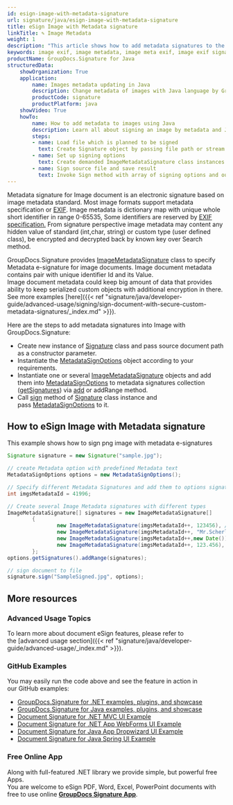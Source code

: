 ```yaml
---
id: esign-image-with-metadata-signature
url: signature/java/esign-image-with-metadata-signature
title: eSign Image with Metadata signature
linkTitle: ✎ Image Metadata
weight: 1
description: "This article shows how to add metadata signatures to the image exif metadata layer with various data types"
keywords: image exif, image metadata, image meta exif, image exif signature
productName: GroupDocs.Signature for Java
structuredData:
    showOrganization: True
    application:    
        name: Images metadata updating in Java    
        description: Change metadata of images with Java language by GroupDocs.Signature for Java APIs
        productCode: signature
        productPlatform: java 
    showVideo: True
    howTo:
        name: How to add metadata to images using Java 
        description: Learn all about signing an image by metadata and Java
        steps:
        - name: Load file which is planned to be signed
          text: Create Signature object by passing file path or stream as a constructor parameter.
        - name: Set up signing options 
          text: Create demanded ImageMetadataSignature class instances and add them to array.
        - name: Sign source file and save result 
          text: Invoke Sign method with array of signing options and output file path or stream.
---
```

Metadata signature for Image document is an electronic signature based on image metadata standard. Most image formats support metadata specification or [EXIF](https://en.wikipedia.org/wiki/Exif). Image metadata is dictionary map with unique whole short identifier in range 0-65535, Some identifiers are reserved by [EXIF specification.](https://www.exiv2.org/tags.html) From signature perspective image metadata may content any hidden value of standard (int,char, string) or custom type (user defined class), be encrypted and decrypted back by known key over Search method.

GroupDocs.Signature provides [ImageMetadataSignature](https://reference.groupdocs.com/java/signature/com.groupdocs.signature.domain.signatures.metadata/ImageMetadataSignature) class to specify Metadata e-signature for image documents. Image document metadata contains pair with unique identifier Id and its Value.  
Image document metadata could keep big amount of data that provides ability to keep serialized custom objects with additional encryption in there. See more examples [here]({{< ref "signature/java/developer-guide/advanced-usage/signing/sign-document-with-secure-custom-metadata-signatures/_index.md" >}}).

Here are the steps to add metadata signatures into Image with GroupDocs.Signature:

*   Create new instance of [Signature](https://reference.groupdocs.com/signature/java/com.groupdocs.signature/Signature) class and pass source document path as a constructor parameter.
*   Instantiate the [MetadataSignOptions](https://reference.groupdocs.com/java/signature/com.groupdocs.signature.options.sign/MetadataSignOptions) object according to your requirements.    
*   Instantiate one or several [ImageMetadataSignature](https://reference.groupdocs.com/java/signature/com.groupdocs.signature.domain.signatures.metadata/ImageMetadataSignature) objects and add them into [MetadataSignOptions](https://reference.groupdocs.com/java/signature/com.groupdocs.signature.options.sign/MetadataSignOptions) to metadata signatures collection ([getSignatures](https://reference.groupdocs.com/java/signature/com.groupdocs.signature.options.sign/MetadataSignOptions#getSignatures())) via [add](https://reference.groupdocs.com/java/signature/com.groupdocs.signature.domain.signatures.metadata/MetadataSignatureCollection#add(com.groupdocs.signature.domain.signatures.metadata.MetadataSignature)) or addRange method.    
*   Call [sign](https://reference.groupdocs.com/signature/java/com.groupdocs.signature/Signature#sign(java.io.OutputStream,%20com.groupdocs.signature.options.sign.SignOptions)) method of [Signature](https://reference.groupdocs.com/signature/java/com.groupdocs.signature/Signature) class instance and pass [MetadataSignOptions](https://reference.groupdocs.com/java/signature/com.groupdocs.signature.options.sign/MetadataSignOptions) to it.  

  

## How to eSign Image with Metadata signature

This example shows how to sign png image with metadata e-signatures

```java
Signature signature = new Signature("sample.jpg");

// create Metadata option with predefined Metadata text
MetadataSignOptions options = new MetadataSignOptions();

// Specify different Metadata Signatures and add them to options signature collection
int imgsMetadataId = 41996;

// Create several Image Metadata signatures with different types
ImageMetadataSignature[] signatures = new ImageMetadataSignature[]
        {
                new ImageMetadataSignature(imgsMetadataId++, 123456), // int
                new ImageMetadataSignature(imgsMetadataId++, "Mr.Scherlock Holmes"), // string
                new ImageMetadataSignature(imgsMetadataId++,new Date()), // date time
                new ImageMetadataSignature(imgsMetadataId++, 123.456), //decimal value
        };
options.getSignatures().addRange(signatures);

// sign document to file
signature.sign("SampleSigned.jpg", options);
```

## More resources

### Advanced Usage Topics

To learn more about document eSign features, please refer to the [advanced usage section]({{< ref "signature/java/developer-guide/advanced-usage/_index.md" >}}).

### GitHub Examples 

You may easily run the code above and see the feature in action in our GitHub examples:

*   [GroupDocs.Signature for .NET examples, plugins, and showcase](https://github.com/groupdocs-signature/GroupDocs.Signature-for-.NET)    
*   [GroupDocs.Signature for Java examples, plugins, and showcase](https://github.com/groupdocs-signature/GroupDocs.Signature-for-Java)    
*   [Document Signature for .NET MVC UI Example](https://github.com/groupdocs-signature/GroupDocs.Signature-for-.NET-MVC)    
*   [Document Signature for .NET App WebForms UI Example](https://github.com/groupdocs-signature/GroupDocs.Signature-for-.NET-WebForms)    
*   [Document Signature for Java App Dropwizard UI Example](https://github.com/groupdocs-signature/GroupDocs.Signature-for-Java-Dropwizard)   
*   [Document Signature for Java Spring UI Example](https://github.com/groupdocs-signature/GroupDocs.Signature-for-Java-Spring)
    

### Free Online App 

Along with full-featured .NET library we provide simple, but powerful free Apps.   
You are welcome to eSign PDF, Word, Excel, PowerPoint documents with free to use online **[GroupDocs Signature App](https://products.groupdocs.app/signature)**.

